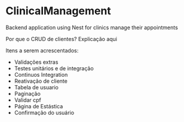 # ClinicalManagement

Backend application using Nest for clinics manage their appointments

Por que o CRUD de clientes?
Explicação aqui

Itens a serem acrescentados:

- Validações extras
- Testes unitários e de integração
- Continuos Integration
- Reativação de cliente
- Tabela de usuario
- Paginação
- Validar cpf
- Página de Estástica
- Confirmação do usuário
